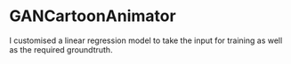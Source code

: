 # GANCartoonAnimator

I customised a linear regression model to take the input for training as well as the required groundtruth.
